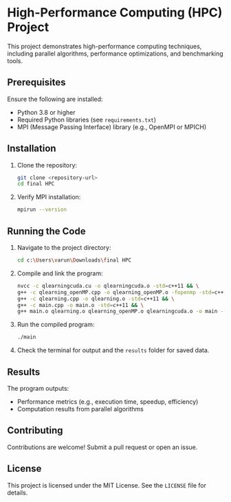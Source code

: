 # High-Performance Computing (HPC) Project

This project demonstrates high-performance computing techniques, including parallel algorithms, performance optimizations, and benchmarking tools.

## Prerequisites

Ensure the following are installed:
- Python 3.8 or higher
- Required Python libraries (see `requirements.txt`)
- MPI (Message Passing Interface) library (e.g., OpenMPI or MPICH)

## Installation

1. Clone the repository:
   ```bash
   git clone <repository-url>
   cd final HPC
   ```

2. Verify MPI installation:
   ```bash
   mpirun --version
   ```

## Running the Code

1. Navigate to the project directory:
   ```bash
   cd c:\Users\varun\Downloads\final HPC
   ```

2. Compile and link the program:
   ```bash
   nvcc -c qlearningcuda.cu -o qlearningcuda.o -std=c++11 && \
   g++ -c qlearning_openMP.cpp -o qlearning_openMP.o -fopenmp -std=c++11 && \
   g++ -c qlearning.cpp -o qlearning.o -std=c++11 && \
   g++ -c main.cpp -o main.o -std=c++11 && \
   g++ main.o qlearning.o qlearning_openMP.o qlearningcuda.o -o main -fopenmp -L/usr/local/cuda/lib64 -lcuda -lcudart -lcurand
   ```

3. Run the compiled program:
   ```bash
   ./main
   ```

4. Check the terminal for output and the `results` folder for saved data.

## Results

The program outputs:
- Performance metrics (e.g., execution time, speedup, efficiency)
- Computation results from parallel algorithms

## Contributing

Contributions are welcome! Submit a pull request or open an issue.

## License

This project is licensed under the MIT License. See the `LICENSE` file for details.
